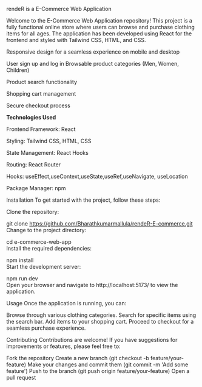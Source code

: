 rendeR is a  E-Commerce Web Application

Welcome to the E-Commerce Web Application repository! This project is a fully functional online store where users can browse and purchase clothing items for all ages. The application has been developed using React for the frontend and styled with Tailwind CSS, HTML, and CSS.

Responsive design for a seamless experience on mobile and desktop

User sign up and log in
Browsable product categories (Men, Women, Children)

Product search functionality

Shopping cart management

Secure checkout process 

**Technologies Used**

Frontend Framework: React

Styling: Tailwind CSS, HTML, CSS

State Management: React Hooks


Routing: React Router

Hooks: useEffect,useContext,useState,useRef,useNavigate, useLocation

Package Manager: npm

Installation
To get started with the project, follow these steps:

Clone the repository:

git clone https://github.com/Bharathkumarmallula/rendeR-E-commerce.git
Change to the project directory:

cd e-commerce-web-app  
Install the required dependencies:

npm install  
Start the development server:

npm run dev  
Open your browser and navigate to http://localhost:5173/ to view the application.

Usage
Once the application is running, you can:

Browse through various clothing categories.
Search for specific items using the search bar.
Add items to your shopping cart.
Proceed to checkout for a seamless purchase experience.
 
 
Contributing
Contributions are welcome! If you have suggestions for improvements or features, please feel free to:

Fork the repository
Create a new branch (git checkout -b feature/your-feature)
Make your changes and commit them (git commit -m 'Add some feature')
Push to the branch (git push origin feature/your-feature)
Open a pull request
